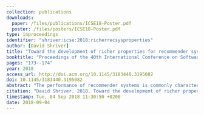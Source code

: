 ```yaml
---
collection: publications
downloads:
  paper: /files/publications/ICSE18-Poster.pdf
  poster: /files/posters/ICSE18-Poster.pdf
type: inproceedings
identifier: "shriver:icse:2018:richerrecsysproperties"
author: [David Shriver]
title: "Toward the development of richer properties for recommender systems"
booktitle: "Proceedings of the 40th International Conference on Software Engineering: Companion Proceeedings, {ICSE} 2018, Gothenburg, Sweden, May 27 - June 03, 2018"
pages: "173--174"
year: 2018
access_url: http://doi.acm.org/10.1145/3183440.3195082
doi: 10.1145/3183440.3195082
abstract: "The performance of recommender systems is commonly characterized by metrics such as precision and recall. However, these metrics can only provide a coarse characterization of the system, as they offer limited intuition and insights on potential system anomalies, and may fail to provide a developer with an understanding of the strengths and weaknesses of a recommendation algorithm. In this work, we start to describe a model of recommender systems that defines a space of properties. We begin exploring this space by defining templates that relate to the properties of coverage and diversity, and we demonstrate how instantiated characteristics offer complementary insights to precision and recall."
citation: "David Shriver. 2018. Toward the development of richer properties for recommender systems. In <i>Proceedings of the 40th International Conference on Software Engineering: Companion Proceeedings, ICSE 2018, Gothenburg, Sweden, May 27 - June 03, 2018</i>. 173-174. http://doi.acm.org/10.1145/3183440.3195082"
timestamp: Tue, 04 Sep 2018 11:30:50 +0200
date: 2018-09-04
---
```

